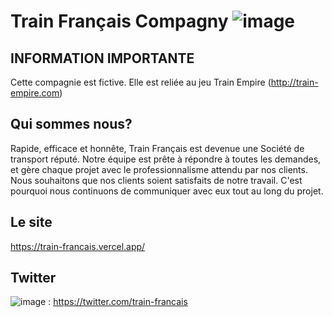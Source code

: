 # Train Français Compagny ![image](images/Logo.jpeg)

## INFORMATION IMPORTANTE

Cette compagnie est fictive. Elle est reliée au jeu Train Empire (http://train-empire.com)

## Qui sommes nous?

Rapide, efficace et honnête, Train Français est devenue une Société de transport réputé. Notre équipe est prête à répondre à toutes les demandes, et gère chaque projet avec le professionnalisme attendu par nos clients. Nous souhaitons que nos clients soient satisfaits de notre travail. C'est pourquoi nous continuons de communiquer avec eux tout au long du projet.

## Le site

https://train-francais.vercel.app/

## Twitter

![image](https://user-images.githubusercontent.com/59665309/110777307-466e3b80-8261-11eb-9ccb-959cc3ffb572.png) : https://twitter.com/train-francais
